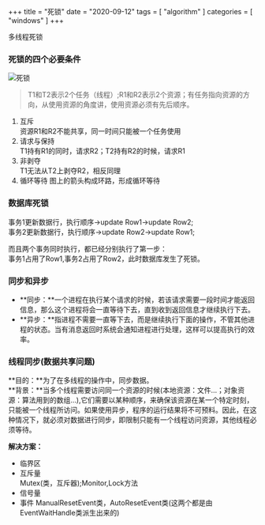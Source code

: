 +++
title = "死锁"
date = "2020-09-12"
tags = [ "algorithm" ]
categories = [ "windows" ]
+++

多线程死锁
<!--more-->

### 死锁的四个必要条件
![死锁](../../pictures/20200912153100.png '点我打开')

>  T1和T2表示2个任务（线程）;R1和R2表示2个资源；有任务指向资源的方向，从使用资源的角度讲，使用资源必须有先后顺序。

1. 互斥  
	资源R1和R2不能共享，同一时间只能被一个任务使用
2. 请求与保持  
	T1持有R1的同时，请求R2；T2持有R2的时候，请求R1
3. 非剥夺  
	T1无法从T2上剥夺R2，相反同理
4. 循环等待
	图上的箭头构成环路，形成循环等待

### 数据库死锁

事务1更新数据行，执行顺序->update Row1->update Row2;  
事务2更新数据行，执行顺序->update Row2->update Row1;  

而且两个事务同时执行，都已经分别执行了第一步：  
事务1占用了Row1,事务2占用了Row2，此时数据库发生了死锁。

### 同步和异步

+ **同步：**一个进程在执行某个请求的时候，若该请求需要一段时间才能返回信息，那么这个进程将会一直等待下去，直到收到返回信息才继续执行下去。
+ **异步：**指进程不需要一直等下去，而是继续执行下面的操作，不管其他进程的状态。当有消息返回时系统会通知进程进行处理，这样可以提高执行的效率。

### 线程同步(数据共享问题)
**目的：**为了在多线程的操作中，同步数据。  
**背景：**当多个线程需要访问同一个资源的时候(本地资源：文件…；对象资源：算法用到的数组…),它们需要以某种顺序，来确保该资源在某一个特定时刻，只能被一个线程所访问。如果使用异步，程序的运行结果将不可预料。因此，在这种情况下，就必须对数据进行同步，即限制只能有一个线程访问资源，其他线程必须等待。  

**解决方案：**

+ 临界区
+ 互斥量  
Mutex(类，互斥器);Monitor,Lock方法
+ 信号量
+ 事件
ManualResetEvent类，AutoResetEvent类(这两个都是由EventWaitHandle类派生出来的)
